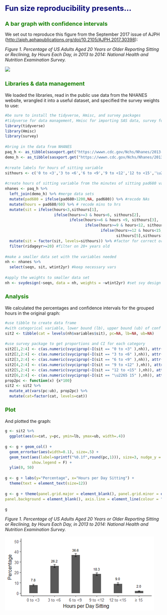 Fun size reproducibility presents...
================

<style type="text/css">
body{ /* Normal  */
      font-size: 14px;
      counter-reset:table figure;
      padding: 2px 2px 2px 20px;

  }

.table{
  width:auto;
  font-size:12px;
}

caption::before{
  counter-increment: table;
  content: "Table " counter(table) ": ";
}

.caption::before{
  counter-increment: figure;
  content: "Figure " counter(figure) ": ";
}

caption, .caption{
  font-style:italic;
  font-size: 14px;
  margin-top:0.5em;
  margin-bottom:0.5em;
  width:80%;
  text-align: left;
}

h1 {
color: #000279;
font-style: bold;
font-size: 24px;
}

h3 {
color: #178000;
font-size: 18px;
font-style: bold;
}

h2 {
color: #178000;
font-size: 18px;
font-style: bold;
}

.btn {
display: none;
}


.header {
    width: 100%;
    height: 100px;
}

</style>
<script>
   $(document).ready(function() {
     $head = $('#header');
     $head.prepend('<img src=\"https://github.com/coding2share/Fun-size-reproducibility/blob/master/c2s_logo.png?raw=true\" style=\"float: right;width: 100px;\"/>')
   });
</script>
A bar graph with confidence intervals
-------------------------------------

We set out to reproduce this figure from the September 2017 issue of AJPH (<http://ajph.aphapublications.org/doi/10.2105/AJPH.2017.30398>):

*Figure 1. Percentage of US Adults Aged 20 Years or Older Reporting Sitting or Reclining, by Hours Each Day, in 2013 to 2014: National Health and Nutrition Examination Survey.*

<img src="http://ajph.aphapublications.org/na101/home/literatum/publisher/apha/journals/content/ajph/2017/ajph.2017.107.issue-9/ajph.2017.303981/20170805/images/large/ajph.2017.303981f1.jpeg" style="width:40.0%" />

### Libraries & data management

We loaded the libraries, read in the public use data from the NHANES website, wrangled it into a useful dataset, and specified the survey weights to use:

``` r
#be sure to install the tidyverse, Hmisc, and survey packages
#tidyverse for data management, Hmisc for importing SAS data, survey for weighting
library(tidyverse)
library(Hmisc)
library(survey)

#bring in the data from NHANES
paq_h <- as_tibble(sasxport.get("https://wwwn.cdc.gov/Nchs/Nhanes/2013-2014/PAQ_H.XPT")) #physical activity questions
demo_h <- as_tibble(sasxport.get("https://wwwn.cdc.gov/Nchs/Nhanes/2013-2014/DEMO_H.XPT")) #weights

#create labels for hours of sitting variable
sithours <- c('0 to <3','3 to <6','6 to <9','9 to <12','12 to <15','\u2265 15')

#create hours of sitting variable from the minutes of sitting pad680 variable
nhanes <- paq_h %>%
  left_join(demo_h) %>% #merge data sets
  mutate(pad680 = ifelse(pad680>1200,NA, pad680)) %>% #recode NAs
  mutate(hours = pad680/60) %>% # recode mins to hrs
  mutate(sit = ifelse(hours<3,sithours[1],
                      ifelse(hours>=3 & hours<6, sithours[2],
                             ifelse(hours>=6 & hours <9, sithours[3],
                                    ifelse(hours>=9 & hours<12, sithours[4],
                                           ifelse(hours>=12 & hours<15, 
                                                  sithours[5],sithours[6])))))) %>% #recode to categories with labels
  mutate(sit = factor(sit, levels=sithours)) %>% #factor for correct order
  filter(ridageyr>=20) #filter on 20+ years old

#make a smaller data set with the variables needed
nh <- nhanes %>%
  select(seqn, sit, wtint2yr) #keep necessary vars

#apply the weights to smaller data set
nh <- svydesign(~seqn, data = nh, weights = ~wtint2yr) #set svy design
```

### Analysis

We calculated the percentages and confidence intervals for the grouped hours in the original graph:

``` r
#use tibble to create data frame
#with categorical variable, lower bound (lb), upper bound (ub) of conf interval
sit2 <- tibble(cat = levels(nh$variables$sit), pc=NA, lb=NA, ub=NA)

#use survey package to get proportions and CI for each category
sit2[1,2:4] <- c(as.numeric(svyciprop(~I(sit == "0 to <3" ),nh)), attr(svyciprop(~I(sit == "0 to <3"),nh),'ci'))
sit2[2,2:4] <- c(as.numeric(svyciprop(~I(sit == "3 to <6" ),nh)), attr(svyciprop(~I(sit == "3 to <6"),nh),'ci'))
sit2[3,2:4] <- c(as.numeric(svyciprop(~I(sit == "6 to <9" ),nh)), attr(svyciprop(~I(sit == "6 to <9"),nh),'ci'))
sit2[4,2:4] <- c(as.numeric(svyciprop(~I(sit == "9 to <12" ),nh)), attr(svyciprop(~I(sit == "9 to <12"),nh),'ci'))
sit2[5,2:4] <- c(as.numeric(svyciprop(~I(sit == "12 to <15" ),nh)), attr(svyciprop(~I(sit == "12 to <15"),nh),'ci'))
sit2[6,2:4] <- c(as.numeric(svyciprop(~I(sit == "\u2265 15" ),nh)), attr(svyciprop(~I(sit == "\u2265 15"),nh),'ci'))
prop2pc <- function(x) {x*100}
sit2 <- sit2 %>%
  mutate_at(vars(pc:ub), prop2pc) %>%
  mutate(cat=factor(cat, levels=cat))
```

### Plot

And plotted the graph:

``` r
g <- sit2 %>%
  ggplot(aes(x=cat, y=pc, ymin=lb, ymax=ub, width=.4))

g <- g + geom_col() +
  geom_errorbar(aes(width=0.1), size=.5) + 
  geom_text(aes(label=sprintf("%0.1f",round(pc,1))), size=3, nudge_y = 5,
            show.legend = F) +
  ylim(0, 50)

g <- g + labs(y="Percentage", x="Hours per Day Sitting") +
  theme(text = element_text(size=12))

g <- g + theme(panel.grid.major = element_blank(), panel.grid.minor = element_blank(),
panel.background = element_blank(), axis.line = element_line(colour = "black"))

g
```

*Figure 1. Percentage of US Adults Aged 20 Years or Older Reporting Sitting or Reclining, by Hours Each Day, in 2013 to 2014: National Health and Nutrition Examination Survey.*

![](APHA_sitting_8_23_17_simple_files/figure-markdown_github-ascii_identifiers/unnamed-chunk-4-1.png)
